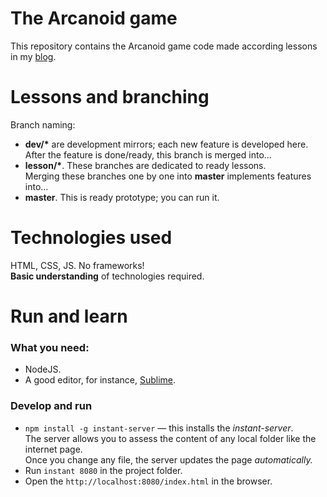 # The Arcanoid game
This repository contains the Arcanoid game code made according lessons in my [blog](https://codedoc255.wordpress.com/).

# Lessons and branching
Branch naming:
- **dev/&#42;** are development mirrors; each new feature is developed here.  
   After the feature is done/ready, this branch is merged into...
- **lesson/&#42;**. These branches are dedicated to ready lessons.  
   Merging these branches one by one into **master** implements features into...
- **master**. This is ready prototype; you can run it.

# Technologies used
HTML, CSS, JS. No frameworks!  
   **Basic understanding** of technologies required.

# Run and learn
### What you need:
- NodeJS.
- A good editor, for instance, [Sublime](http://www.sublimetext.com/3).

### Develop and run
- `npm install -g instant-server` &mdash; this installs the _instant-server_.  
   The server allows you to assess the content of any local folder like the internet page.  
   Once you change any file, the server updates the page _automatically._
- Run `instant 8080` in the project folder.
- Open the `http://localhost:8080/index.html` in the browser.
